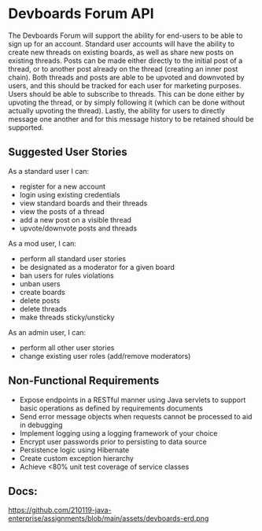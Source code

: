 # Devboards Forum API
The Devboards Forum will support the ability for end-users to be able to sign up for an account. Standard user accounts will have the ability to create new threads on existing boards, as well as share new posts on existing threads. Posts can be made either directly to the initial post of a thread, or to another post already on the thread (creating an inner post chain). Both threads and posts are able to be upvoted and downvoted by users, and this should be tracked for each user for marketing purposes. Users should be able to subscribe to threads. This can be done either by upvoting the thread, or by simply following it (which can be done without actually upvoting the thread). Lastly, the ability for users to directly message one another and for this message history to be retained should be supported.

## Suggested User Stories
As a standard user I can:
- register for a new account
- login using existing credentials
- view standard boards and their threads
- view the posts of a thread
- add a new post on a visible thread
- upvote/downvote posts and threads

As a mod user, I can:
- perform all standard user stories
- be designated as a moderator for a given board
- ban users for rules violations
- unban users
- create boards
- delete posts
- delete threads
- make threads sticky/unsticky

As an admin user, I can:
- perform all other user stories
- change existing user roles (add/remove moderators)

## Non-Functional Requirements
- Expose endpoints in a RESTful manner using Java servlets to support basic operations as defined by requirements documents
- Send error message objects when requests cannot be processed to aid in debugging
- Implement logging using a logging framework of your choice
- Encrypt user passwords prior to persisting to data source
- Persistence logic using Hibernate
- Create custom exception hierarchy
- Achieve <80% unit test coverage of service classes

## Docs:
https://github.com/210119-java-enterprise/assignments/blob/main/assets/devboards-erd.png
